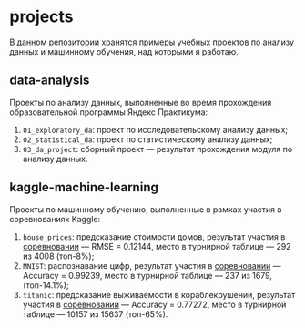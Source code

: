 # projects
В данном репозитории хранятся примеры учебных проектов по анализу данных и машинному обучения, над которыми я работаю.

## data-analysis
Проекты по анализу данных, выполненные во время прохождения образовательной программы Яндекс Практикума:
1. `01_exploratory_da`: проект по исследовательскому анализу данных;
2. `02_statistical_da`: проект по статистическому анализу данных;
3. `03_da_project`: сборный проект — результат прохождения модуля по анализу данных.

## kaggle-machine-learning
Проекты по машинному обучению, выполненные в рамках участия в соревнованиях Kaggle:
1. `house_prices`: предсказание стоимости домов, результат участия в [соревновании](https://www.kaggle.com/competitions/house-prices-advanced-regression-techniques) — RMSE = 0.12144, место в турнирной таблице — 292 из 4008 (топ-8%);
2. `MNIST`: распознавание цифр, результат участия в [соревновании](https://www.kaggle.com/c/digit-recognizer/overview) — Accuracy = 0.99239, место в турнирной таблице — 237 из 1679, (топ-14.1%);
3. `titanic`: предсказание выживаемости в кораблекрушении, результат участия в [соревновании](https://www.kaggle.com/competitions/titanic) — Accuracy = 0.77272, место в турнирной таблице — 10157 из 15637 (топ-65%).
